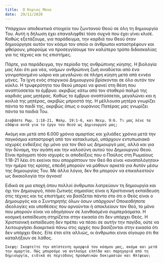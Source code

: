 ```yaml
---
title:  Ο Κυριος Μονο
date:  29/11/2020
---
```


Υπάρχουν αποδεικτικά στοιχεία του ζωντανού Θεού σε όλη τη δημιουργία Του. Αυτή η δήλωση έχει επαναληφθεί τόσο συχνά που έχει γίνει κλισέ. Καθώς εξετάζουμε, για παράδειγμα, την καρδιά του Θεού όταν δημιούργησε αυτόν τον κόσμο τον οποίο οι άνθρωποι καταστρέφουν και φθείρουν, μπορούμε να προσεγγίσουμε τον καλύτερο τρόπο διδασκαλίας για τις τέχνες και τις επιστήμες.

Πάρτε, για παράδειγμα, την περίοδο της ανθρώπινης κύησης. Η βιολογία μας λέει ότι μια νέα, νοήμων ανθρώπινη ζωή αναδύεται από ένα γονιμοποιημένο ωάριο και μεγαλώνει σε πλήρη κύηση μετά από εννέα μήνες. Τα ίχνη ενός στοργικού Δημιουργού βρίσκονται σε όλο αυτόν τον κύκλο. Η τρυφερότητα του Θεού μπορεί να φανεί στη θέση που αναπτύσσεται το έμβρυο: ακριβώς κάτω από τον σταθερό παλμό της καρδιάς μιας μητέρας. Καθώς το έμβρυο αναπτύσσεται, μεγαλώνει και η κοιλιά της μητέρας, ακριβώς μπροστά της. Η μέλλουσα μητέρα γνωρίζει πάντα το παιδί της, ακριβώς όπως ο ουράνιος Πατέρας μας γνωρίζει πάντα τα παιδιά Του.

`Διαβάστε Ρωμ. 1:18-21, Ψαλμ. 19:1-6, και Νεεμ. 9:6. Τι μας λένε τα εδάφια αυτά για το έργο του Θεού ως Δημιουργού μας;`

Ακόμη και μετά από 6.000 χρόνια αμαρτίας και χιλιάδες χρόνια μετά την παγκόσμια καταστροφή από  τον κατακλυσμό, υπάρχουν εντυπωσιακά ισχυρές ενδείξεις όχι μόνο για τον Θεό ως Δημιουργό μας, αλλά και για την δύναμη, την αγάπη και την καλοσύνη αυτού του Δημιουργού Θεού. Είναι πράγματι τόσο ισχυρές οι αποδείξεις που ο Παύλος στη Ρωμαίους 1:18-21 λέει ότι εκείνοι που απορρίπτουν τον Θεό θα είναι «αναπολόγητοι» την ημέρα της κρίσης, επειδή μπορούν να μάθουν αρκετά για Αυτόν μέσω της δημιουργίας Του. Με άλλα λόγια, δεν θα μπορούν να επικαλεστούν ως δικαιολογία την άγνοια!

Ειδικά σε μια εποχή όπου πολλοί άνθρωποι λατρεύουν τη δημιουργία και όχι τον Δημιουργό, πόσο ζωτικής σημασίας είναι η Χριστιανική εκπαίδευση στις τέχνες και τις επιστήμες να βασίζεται πάντα στο ότι ο Θεός είναι ο Δημιουργός και ο Συντηρητής όλων όσων υπάρχουν! Οποιεσδήποτε ιδεολογίες και υποθέσεις που αρνούνται ή αποκλείουν τον Θεό, το μόνο που μπορούν είναι να οδηγήσουν σε λανθασμένα συμπεράσματα. Η κοσμική εκπαίδευση στηρίζεται στην εικασία ότι δεν υπάρχει Θεός. Η Χριστιανική εκπαίδευση δεν πρέπει να πέσει σε αυτήν την παγίδα, ούτε να λειτουργήσει διακριτικά πάνω στις αρχές που βασίζονται στην εικασία ότι δεν υπάρχει Θεός. Είτε έτσι είτε αλλιώς, οι άνθρωποι είναι σίγουρο ότι θα καταλήξουν σε λάθος.

`Σκεψη: Σκεφτείτε την απίστευτη ομορφιά του κόσμου μας, ακόμα και μετά την αμαρτία. Πώς μπορούμε να αντλούμε ελπίδα και παρηγοριά από τη δημιουργία, ειδικά σε περιόδους προσωπικών δοκιμασιών και θλίψεων;`